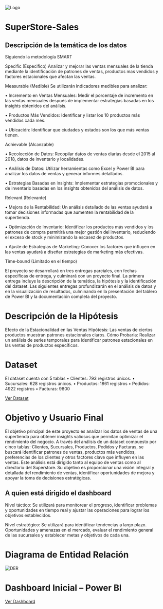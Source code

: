 ![Logo](https://github.com/user-attachments/assets/245533d9-cfa2-44db-92fd-0394c8068c0e)

# SuperStore-Sales

## Descripción de la temática de los datos
Siguiendo la metodología SMART

Specific (Especifico)
Analizar y mejorar las ventas mensuales de la tienda mediante la identificación de patrones de ventas, productos mas vendidos y factores estacionales que afectan las ventas.

Measurable (Medible)
Se utilizarán indicadores medibles para analizar:

•	Incremento en Ventas Mensuales: Medir el porcentaje de incremento en las ventas mensuales después de implementar estrategias basadas en los insights obtenidos del análisis.

•	Productos Más Vendidos: Identificar y listar los 10 productos más vendidos cada mes.

•	Ubicación: Identificar que ciudades y estados son los que más ventas tienen.

Achievable (Alcanzable)

•	Recolección de Datos: Recopilar datos de ventas diarias desde el 2015 al 2018, datos de inventario y localidades.

•	Análisis de Datos: Utilizar herramientas como Excel y Power BI para analizar los
datos de ventas y generar informes detallados.

•	Estrategias Basadas en Insights: Implementar estrategias promocionales y de inventario basadas en los insights obtenidos del análisis de datos.

Relevant (Relevante)

•	Mejora de la Rentabilidad: Un análisis detallado de las ventas ayudará a tomar decisiones informadas que aumenten la rentabilidad de la supertienda.

•	Optimización de Inventario: Identificar los productos más vendidos y los
patrones de compra permitirá una mejor gestión del inventario, reduciendo el exceso de stock y minimizando la escasez de productos.

•	Ajuste de Estrategias de Marketing: Conocer los factores que influyen en las
ventas ayudará a diseñar estrategias de marketing más efectivas.

Time-bound (Limitado en el tiempo)

El proyecto se desarrollará en tres entregas parciales, con fechas específicas de entrega, y culminará con un proyecto final. La primera entrega incluye la descripción de la temática, la hipótesis y la identificación del dataset. Las siguientes entregas profundizarán en el análisis de datos y en la visualización de resultados, culminando en la presentación del tablero de Power BI y la documentación completa del proyecto.

# Descripción de la Hipótesis

Efecto de la Estacionalidad en las Ventas
Hipótesis: Las ventas de ciertos productos muestran patrones estacionales claros.
Cómo Probarla: Realizar un análisis de series temporales para identificar patrones estacionales en las ventas de productos específicos.

# Dataset
El dataset cuenta con 5 tablas
•	Clientes: 793 registros únicos.
•	Sucursales: 628 registros únicos.
•	Productos: 1861 registros
•	Pedidos: 4922 registros
•	Facturas: 9800

<a href="https://github.com/festevez81/SuperStore-Sales/blob/main/Superstore%20Sales.xlsx">Ver Dataset</a> 

# Objetivo y Usuario Final
El objetivo principal de este proyecto es analizar los datos de ventas de una supertienda para obtener insights valiosos que permitan optimizar el rendimiento del negocio. A través del análisis de un dataset compuesto por cinco tablas: Clientes, Sucursales, Productos, Pedidos y Facturas, se buscará identificar patrones de ventas, productos más vendidos, preferencias de los clientes y otros factores clave que influyen en las ventas.
Este análisis está dirigido tanto al equipo de ventas como al directorio del Superstore. Su objetivo es proporcionar una visión integral y detallada del rendimiento de ventas, identificar oportunidades de mejora y apoyar la toma de decisiones estratégicas.

## A quien está dirigido el dashboard

Nivel táctico:
Se utilizará para monitorear el progreso, identificar problemas y oportunidades en tiempo real y ajustar las operaciones para lograr los objetivos establecidos.

Nivel estratégico:
Se utilizará para identificar tendencias a largo plazo. Oportunidades y amenazas en el mercado, evaluar el rendimiento general de las sucursales y establecer metas y objetivos de cada una.

# Diagrama de Entidad Relación

![DER](https://github.com/user-attachments/assets/cad92511-1afc-4e06-92e7-8486585e5f10)

# Dashboard Inicial – Power BI

<a href="https://github.com/festevez81/SuperStore-Sales/blob/main/Superstore.pbix">Ver Dashboard</a>





